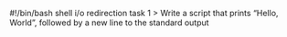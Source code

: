 #!/bin/bash
shell i/o redirection
task 1 > Write a script that prints “Hello, World”, followed by a new line to the standard output
